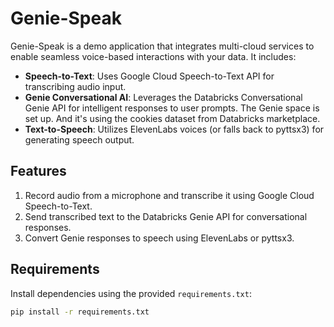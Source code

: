 # Genie-Speak

Genie-Speak is a demo application that integrates multi-cloud services to enable seamless voice-based interactions with your data. It includes:

- **Speech-to-Text**: Uses Google Cloud Speech-to-Text API for transcribing audio input.
- **Genie Conversational AI**: Leverages the Databricks Conversational Genie API for intelligent responses to user prompts. The Genie space is set up. And it's using the cookies dataset from Databricks marketplace.
- **Text-to-Speech**: Utilizes ElevenLabs voices (or falls back to pyttsx3) for generating speech output.

## Features

1. Record audio from a microphone and transcribe it using Google Cloud Speech-to-Text.
2. Send transcribed text to the Databricks Genie API for conversational responses.
3. Convert Genie responses to speech using ElevenLabs or pyttsx3.

## Requirements

Install dependencies using the provided `requirements.txt`:

```bash
pip install -r requirements.txt